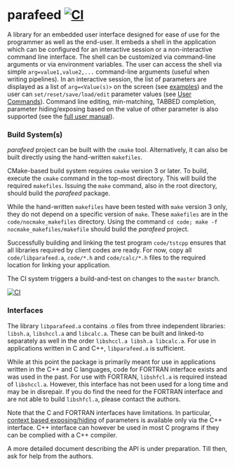 # parafeed [![CI](https://github.com/sanbee/parafeed/actions/workflows/parafeed_CI.yaml/badge.svg)](https://github.com/sanbee/parafeed/actions/workflows/parafeed_CI.yaml)

A library for an embedded user interface designed for ease of use for the programmer as well as the end-user. It embeds a shell in the application which can be configured for an interactive session or a non-interactive command line interface. The shell can be customized via command-line arguments or via environment variables. The user can access the shell via simple `arg=value1,value2,...` command-line arguments (useful when writing pipelines). In an interactive session, the list of parameters are displayed as a list of `arg=<Value(s)>` on the screen (see [examples](https://github.com/sanbee/parafeed/blob/wiki/UserDoc.md#example)) and the user can `set/reset/save/load/edit` parameter values (see [User Commands](https://github.com/sanbee/parafeed/blob/wiki/UserDoc.md#user-commands)). Command line editing, min-matching, TABBED completion, parameter hiding/exposing based on the value of other parameter is also supported (see the [full user manual](https://github.com/sanbee/parafeed/blob/wiki/UserDoc.md)). 


### Build System(s)
_parafeed_ project can be built with the `cmake` tool.  Alternatively, it can also be built directly using the hand-written `makefiles`.

CMake-based build system requires `cmake` version 3 or later.  To build, execute the `cmake` command in the top-most directory.  This will build the required `makefiles`.  Issuing the `make` command, also in the root directory, should build the _parafeed_ package.

While the hand-written `makefiles` have been tested with `make` version 3 only, they do not depend on a specific version of `make`.  These `makefiles` are in the `code/nocmake_makefiles` directory. Using the command `cd code; make -f nocmake_makefiles/makefile` should build the _parafeed_ project.

Successfully building and linking the test program `code/tstcpp` ensures that all libraries required by client codes are ready.  For now, copy all `code/libparafeed.a`, `code/*.h` and `code/calc/*.h` files to the required location for linking your application.

The CI system triggers a build-and-test on changes to the `master` branch. 

[![CI](https://github.com/sanbee/parafeed/actions/workflows/parafeed_CI.yml/badge.svg)](https://github.com/sanbee/parafeed/actions/workflows/parafeed_CI.yml)

### Interfaces
The library `libparafeed.a` contains .o files from three independent libraries: `libsh.a`, `libshccl.a` and `libcalc.a`.  These can be built and linked-to separately as well in the order `libshccl.a libsh.a libcalc.a`.  For use in applications written in C and C++, `libparafeed.a` is sufficient.

While at this point the package is primarily meant for use in applications written in the C++ and C languages, code for FORTRAN interface exists and was used in the past.  For use with FORTRAN, `libshfcl.a` is required instead of `libshccl.a`.  However, this interface has not been used for a long time and may be in disrepair. If you do find the need for the FORTRAN interface and are not able to build `libshfcl.a`, please contact the authors.

Note that the C and FORTRAN interfaces have limitations.  In particular, [context based exposing/hiding](https://github.com/sanbee/parafeed/blob/wiki/UserDoc.md#parameter-unwinding-context-sensitive-parameter-hidingexposing) of parameters is available only via the C++ interface.  C++ interface can however be used in most C programs if they can be complied with a C++ compiler.

A more detailed document describing the API is under preparation.  Till then, ask for help from the authors.
